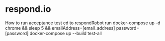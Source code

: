 # respond.io
How to run acceptance test
cd to respondRobot
run docker-compose up -d chrome && sleep 5 && emailAddress=[email_address] password=[password] docker-compose up --build test-all
